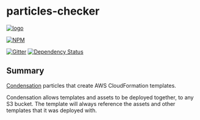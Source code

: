 # particles-checker

[![logo](https://raw.githubusercontent.com/SungardAS/condensation/master/docs/images/condensation_logo.png)](https://github.com/SungardAS/condensation)

[![NPM](https://nodei.co/npm/particles-checker.png)](https://nodei.co/npm/particles-checker/)

[![Gitter](https://badges.gitter.im/Join%20Chat.svg)](https://gitter.im/SungardAS/condensation?utm_source=badge&utm_medium=badge&utm_campaign=pr-badge)
[![Dependency
Status](https://david-dm.org/SungardAS/particles-checker.svg?branch=master)](https://david-dm.org/SungardAS/particles-checker?branch=master)


## Summary

[Condensation](https://github.com/SungardAS/condensation) particles that create AWS CloudFormation templates.

Condensation allows templates and assets to be deployed together,
to any S3 bucket.  The template will always reference the assets and other templates that it
was deployed with.

